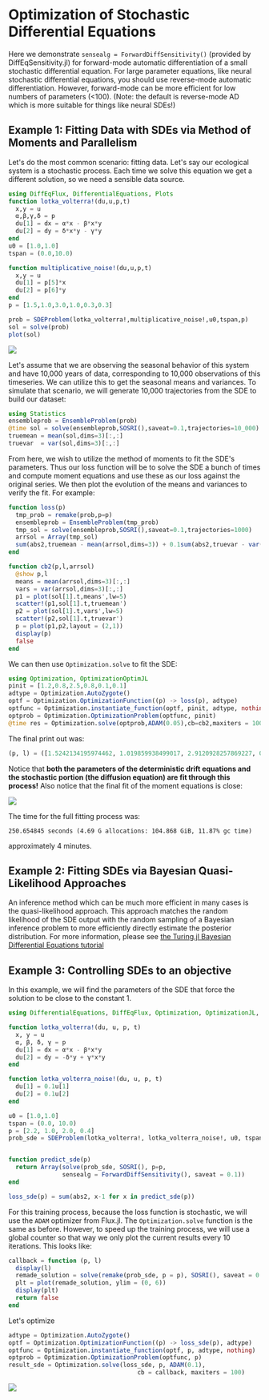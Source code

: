 # Optimization of Stochastic Differential Equations

Here we demonstrate `sensealg = ForwardDiffSensitivity()` (provided by
DiffEqSensitivity.jl) for forward-mode automatic differentiation of a small
stochastic differential equation. For large parameter equations, like neural
stochastic differential equations, you should use reverse-mode automatic
differentiation. However, forward-mode can be more efficient for low numbers
of parameters (<100). (Note: the default is reverse-mode AD which is more suitable
for things like neural SDEs!)

## Example 1: Fitting Data with SDEs via Method of Moments and Parallelism

Let's do the most common scenario: fitting data. Let's say our ecological system
is a stochastic process. Each time we solve this equation we get a different
solution, so we need a sensible data source.

```julia
using DiffEqFlux, DifferentialEquations, Plots
function lotka_volterra!(du,u,p,t)
  x,y = u
  α,β,γ,δ = p
  du[1] = dx = α*x - β*x*y
  du[2] = dy = δ*x*y - γ*y
end
u0 = [1.0,1.0]
tspan = (0.0,10.0)

function multiplicative_noise!(du,u,p,t)
  x,y = u
  du[1] = p[5]*x
  du[2] = p[6]*y
end
p = [1.5,1.0,3.0,1.0,0.3,0.3]

prob = SDEProblem(lotka_volterra!,multiplicative_noise!,u0,tspan,p)
sol = solve(prob)
plot(sol)
```

![](https://user-images.githubusercontent.com/1814174/88511873-97bc0a00-cfb3-11ea-8cf5-5930b6575d9d.png)

Let's assume that we are observing the seasonal behavior of this system and have
10,000 years of data, corresponding to 10,000 observations of this timeseries.
We can utilize this to get the seasonal means and variances. To simulate that
scenario, we will generate 10,000 trajectories from the SDE to build our dataset:

```julia
using Statistics
ensembleprob = EnsembleProblem(prob)
@time sol = solve(ensembleprob,SOSRI(),saveat=0.1,trajectories=10_000)
truemean = mean(sol,dims=3)[:,:]
truevar  = var(sol,dims=3)[:,:]
```

From here, we wish to utilize the method of moments to fit the SDE's parameters.
Thus our loss function will be to solve the SDE a bunch of times and compute
moment equations and use these as our loss against the original series. We
then plot the evolution of the means and variances to verify the fit. For example:

```julia
function loss(p)
  tmp_prob = remake(prob,p=p)
  ensembleprob = EnsembleProblem(tmp_prob)
  tmp_sol = solve(ensembleprob,SOSRI(),saveat=0.1,trajectories=1000)
  arrsol = Array(tmp_sol)
  sum(abs2,truemean - mean(arrsol,dims=3)) + 0.1sum(abs2,truevar - var(arrsol,dims=3)),arrsol
end

function cb2(p,l,arrsol)
  @show p,l
  means = mean(arrsol,dims=3)[:,:]
  vars = var(arrsol,dims=3)[:,:]
  p1 = plot(sol[1].t,means',lw=5)
  scatter!(p1,sol[1].t,truemean')
  p2 = plot(sol[1].t,vars',lw=5)
  scatter!(p2,sol[1].t,truevar')
  p = plot(p1,p2,layout = (2,1))
  display(p)
  false
end
```

We can then use `Optimization.solve` to fit the SDE:

```julia
using Optimization, OptimizationOptimJL
pinit = [1.2,0.8,2.5,0.8,0.1,0.1]
adtype = Optimization.AutoZygote()
optf = Optimization.OptimizationFunction((p) -> loss(p), adtype)
optfunc = Optimization.instantiate_function(optf, pinit, adtype, nothing)
optprob = Optimization.OptimizationProblem(optfunc, pinit)
@time res = Optimization.solve(optprob,ADAM(0.05),cb=cb2,maxiters = 100)
```

The final print out was:

```julia
(p, l) = ([1.5242134195974462, 1.019859938499017, 2.9120928257869227, 0.9840408090733335, 0.29427123791721765, 0.3334393815923646], 1.7046719990657184)
```

Notice that **both the parameters of the deterministic drift equations and the
stochastic portion (the diffusion equation) are fit through this process!**
Also notice that the final fit of the moment equations is close:

![](https://user-images.githubusercontent.com/1814174/88511872-97bc0a00-cfb3-11ea-9d44-a3ed96a77df9.png)

The time for the full fitting process was:

```
250.654845 seconds (4.69 G allocations: 104.868 GiB, 11.87% gc time)
```

approximately 4 minutes.

## Example 2: Fitting SDEs via Bayesian Quasi-Likelihood Approaches

An inference method which can be much more efficient in many cases is the quasi-likelihood approach.
This approach matches the random likelihood of the SDE output with the random sampling of a Bayesian
inference problem to more efficiently directly estimate the posterior distribution. For more information,
please see [the Turing.jl Bayesian Differential Equations tutorial](https://github.com/TuringLang/TuringTutorials/blob/master/10_diffeq.ipynb)

## Example 3: Controlling SDEs to an objective

In this example, we will find the parameters of the SDE that force the
solution to be close to the constant 1.

```julia
using DifferentialEquations, DiffEqFlux, Optimization, OptimizationJL, Plots

function lotka_volterra!(du, u, p, t)
  x, y = u
  α, β, δ, γ = p
  du[1] = dx = α*x - β*x*y
  du[2] = dy = -δ*y + γ*x*y
end

function lotka_volterra_noise!(du, u, p, t)
  du[1] = 0.1u[1]
  du[2] = 0.1u[2]
end

u0 = [1.0,1.0]
tspan = (0.0, 10.0)
p = [2.2, 1.0, 2.0, 0.4]
prob_sde = SDEProblem(lotka_volterra!, lotka_volterra_noise!, u0, tspan)


function predict_sde(p)
  return Array(solve(prob_sde, SOSRI(), p=p,
               sensealg = ForwardDiffSensitivity(), saveat = 0.1))
end

loss_sde(p) = sum(abs2, x-1 for x in predict_sde(p))
```

For this training process, because the loss function is stochastic, we will use
the `ADAM` optimizer from Flux.jl. The `Optimization.solve` function is the same as
before. However, to speed up the training process, we will use a global counter
so that way we only plot the current results every 10 iterations. This looks
like:

```julia
callback = function (p, l)
  display(l)
  remade_solution = solve(remake(prob_sde, p = p), SOSRI(), saveat = 0.1)
  plt = plot(remade_solution, ylim = (0, 6))
  display(plt)
  return false
end
```

Let's optimize

```julia
adtype = Optimization.AutoZygote()
optf = Optimization.OptimizationFunction((p) -> loss_sde(p), adtype)
optfunc = Optimization.instantiate_function(optf, p, adtype, nothing)
optprob = Optimization.OptimizationProblem(optfunc, p)
result_sde = Optimization.solve(loss_sde, p, ADAM(0.1),
                                    cb = callback, maxiters = 100)
```

![](https://user-images.githubusercontent.com/1814174/51399524-2c6abf80-1b14-11e9-96ae-0192f7debd03.gif)
